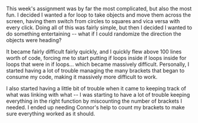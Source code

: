 This week's assignment was by far the most complicated, but also the most fun. I decided I wanted a for loop to take objects and move them across the screen, having them switch from circles to squares and vica versa with every click. Doing all of this was fairly simple, but then I decided I wanted to do something entertaining -- what if I could randomize the direction the objects were heading? 

It became fairly difficult fairly quickly, and I quickly flew above 100 lines worth of code, forcing me to start putting if loops inside if loops inside for loops that were in if loops... which became massively difficult. Personally, I started having a lot of trouble managing the many brackets that began to consume my code, making it massively more difficult to work.

I also started having a little bit of trouble when it came to keeping track of what was linking with what -- I was starting to have a lot of trouble keeping everything in the right function by miscounting the number of brackets I needed. I ended up needing Connor's help to count my brackets to make sure everything worked as it should.
